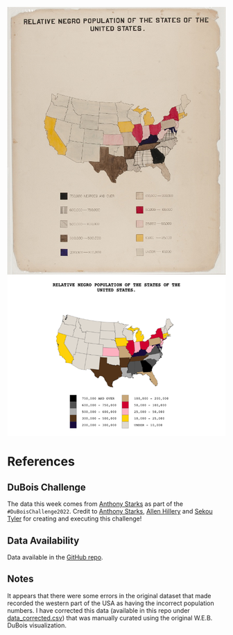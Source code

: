 ![Original W.E.B Du Bois visualization plate 2 titled "Relative Negro Population of the States of the United States" that depicts population density in color on a map of the United States](https://github.com/liujamin/TidyTuesday/blob/main/Week7/original-plate-02.jpg)
![Recreated map titled "Relative Black Population of the States of the United States" in the style of Original W.E.B Du Bois visualization plate 2 made in R](https://github.com/liujamin/TidyTuesday/blob/main/Week7/Recreation.png)


# References
## DuBois Challenge
The data this week comes from [Anthony Starks](https://github.com/ajstarks/dubois-data-portraits/tree/master/challenge/2022) as part of the `#DuBoisChallenge2022`. Credit to [Anthony Starks](https://twitter.com/ajstarks), [Allen Hillery](https://twitter.com/AlDatavizguy) and [Sekou Tyler](https://twitter.com/sqlsekou) for creating and executing this challenge!
## Data Availability
Data available in the [GitHub repo](https://github.com/ajstarks/dubois-data-portraits/tree/master/challenge/2022).
## Notes
It appears that there were some errors in the original dataset that made recorded the western part of the USA as having the incorrect population numbers. I have corrected this data (available in this repo under [data_corrected.csv](https://github.com/liujamin/TidyTuesday/blob/main/Week7/data_corrected.csv)) that was manually curated using the original W.E.B. DuBois visualization.

